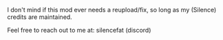 I don't mind if this mod ever needs a reupload/fix, so long as my (Silence) credits are maintained.

Feel free to reach out to me at: silencefat (discord)
